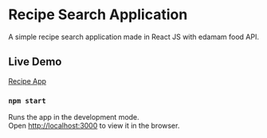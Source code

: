 # Recipe Search Application

A simple recipe search application made in React JS with edamam food API.

## Live Demo

[Recipe App](https://recipe71.netlify.app/)

### `npm start`

Runs the app in the development mode.\
Open [http://localhost:3000](http://localhost:3000) to view it in the browser.

